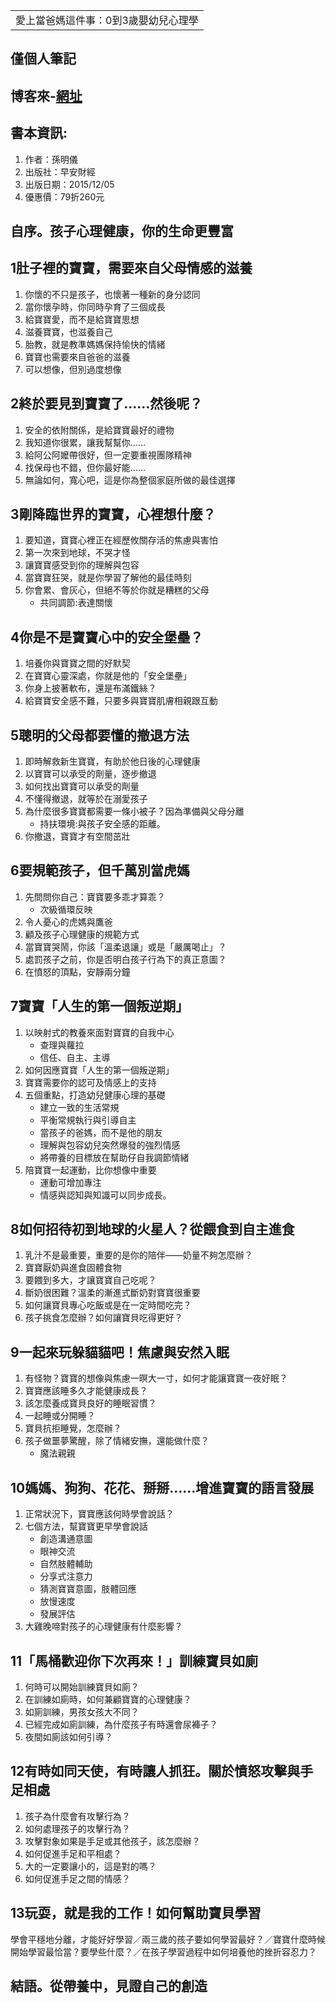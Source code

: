 <table>
    <tr>
        <td>愛上當爸媽這件事：0到3歲嬰幼兒心理學</td>
    </tr>
</table>

## 僅個人筆記
## 博客來-[網址](https://www.books.com.tw/products/0010698635)
## 書本資訊:
1. 作者：孫明儀  
2. 出版社：早安財經  
3. 出版日期：2015/12/05
4. 優惠價：79折260元

## 自序。孩子心理健康，你的生命更豐富
 
## 1肚子裡的寶寶，需要來自父母情感的滋養
1. 你懷的不只是孩子，也懷著一種新的身分認同
2. 當你懷孕時，你同時孕育了三個成長
3. 給寶寶愛，而不是給寶寶思想
4. 滋養寶寶，也滋養自己
5. 胎教，就是教準媽媽保持愉快的情緒
6. 寶寶也需要來自爸爸的滋養
7. 可以想像，但別過度想像
 
## 2終於要見到寶寶了……然後呢？
1. 安全的依附關係，是給寶寶最好的禮物
2. 我知道你很累，讓我幫幫你……
3. 給阿公阿嬤帶很好，但一定要重視團隊精神
4. 找保母也不錯，但你最好能……
5. 無論如何，寬心吧，這是你為整個家庭所做的最佳選擇
 
## 3剛降臨世界的寶寶，心裡想什麼？
1. 要知道，寶寶心裡正在經歷攸關存活的焦慮與害怕
2. 第一次來到地球，不哭才怪
3. 讓寶寶感受到你的理解與包容
4. 當寶寶狂哭，就是你學習了解他的最佳時刻
5. 你會累、會灰心，但絕不等於你就是糟糕的父母
   + 共同調節:表達關懷

## 4你是不是寶寶心中的安全堡壘？
1. 培養你與寶寶之間的好默契
2. 在寶寶心靈深處，你就是他的「安全堡壘」
3. 你身上披著軟布，還是布滿鐵絲？
4. 給寶寶安全感不難，只要多與寶寶肌膚相親跟互動
 
## 5聰明的父母都要懂的撤退方法
1. 即時解救新生寶寶，有助於他日後的心理健康
2. 以寶寶可以承受的劑量，逐步撤退
3. 如何找出寶寶可以承受的劑量
4. 不懂得撤退，就等於在溺愛孩子
5. 為什麼很多寶寶都需要一條小被子？因為準備與父母分離
   + 持扶環境:與孩子安全感的距離。
6. 你撤退，寶寶才有空間茁壯
 
## 6要規範孩子，但千萬別當虎媽
1. 先問問你自己：寶寶要多乖才算乖？
   + 次級循環反映
2. 令人憂心的虎媽與鷹爸
3. 顧及孩子心理健康的規範方式
4. 當寶寶哭鬧，你該「溫柔退讓」或是「嚴厲喝止」？
5. 處罰孩子之前，你是否明白孩子行為下的真正意圖？
6. 在憤怒的頂點，安靜兩分鐘
 
## 7寶寶「人生的第一個叛逆期」
1. 以映射式的教養來面對寶寶的自我中心
   + 查理與蘿拉
   + 信任、自主、主導
2. 如何因應寶寶「人生的第一個叛逆期」
3. 寶寶需要你的認可及情感上的支持
4. 五個重點，打造幼兒健康心理的基礎
   + 建立一致的生活常規
   + 平衡常規執行與引導自主
   + 當孩子的爸媽，而不是他的朋友
   + 理解與包容幼兒突然爆發的強烈情感
   + 將帶養的目標放在幫助仔自我調節情緒
5. 陪寶寶一起運動，比你想像中重要
   + 運動可增加專注
   + 情感與認知與知識可以同步成長。
 
## 8如何招待初到地球的火星人？從餵食到自主進食
1. 乳汁不是最重要，重要的是你的陪伴――奶量不夠怎麼辦？
2. 寶寶厭奶與進食固體食物
3. 要餵到多大，才讓寶寶自己吃呢？
4. 斷奶很困難？溫柔的漸進式斷奶對寶寶很重要
5. 如何讓寶貝專心吃飯或是在一定時間吃完？
6. 孩子挑食怎麼辦？如何讓寶貝吃得更好？
 
## 9一起來玩躲貓貓吧！焦慮與安然入眠
1. 有怪物？寶寶的想像與焦慮一暝大一寸，如何才能讓寶寶一夜好眠？
2. 寶寶應該睡多久才能健康成長？
3. 該怎麼養成寶貝良好的睡眠習慣？
4. 一起睡或分開睡？
5. 寶貝抗拒睡覺，怎麼辦？
6. 孩子做噩夢驚醒，除了情緒安撫，還能做什麼？
   + 魔法親親 
## 10媽媽、狗狗、花花、掰掰……增進寶寶的語言發展
1. 正常狀況下，寶寶應該何時學會說話？
2. 七個方法，幫寶寶更早學會說話
   + 創造溝通意圖
   + 眼神交流
   + 自然肢體輔助
   + 分享式注意力
   + 猜測寶寶意圖，肢體回應
   + 放慢速度
   + 發展評估
3. 大雞晚啼對孩子的心理健康有什麼影響？
 
## 11「馬桶歡迎你下次再來！」訓練寶貝如廁
1. 何時可以開始訓練寶貝如廁？
2. 在訓練如廁時，如何兼顧寶寶的心理健康？
3. 如廁訓練，男孩女孩大不同？
4. 已經完成如廁訓練，為什麼孩子有時還會尿褲子？
5. 夜間如廁該如何引導？
 
## 12有時如同天使，有時讓人抓狂。關於憤怒攻擊與手足相處
1. 孩子為什麼會有攻擊行為？
2. 如何處理孩子的攻擊行為？
3. 攻擊對象如果是手足或其他孩子，該怎麼辦？
4. 如何促進手足和平相處？
5. 大的一定要讓小的，這是對的嗎？
6. 如何促進手足之間的情感？
 
## 13玩耍，就是我的工作！如何幫助寶貝學習
學會平穩地分離，才能好好學習／兩三歲的孩子要如何學習最好？／寶寶什麼時候開始學習最恰當？要學些什麼？／在孩子學習過程中如何培養他的挫折容忍力？
 
## 結語。從帶養中，見證自己的創造
